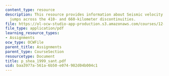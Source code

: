 ```yaml
---
content_type: resource
description: This resource provides information about Seismic velocity and density
  jumps across the 410- and 660-kilometer discontinuities.
file: https://ol-ocw-studio-app-production.s3.amazonaws.com/courses/12-581-phase-transitions-in-the-earths-interior-spring-2005/baa3977a561a6b50e074982d04b004c1_p_shea_1999_sant.pdf
file_type: application/pdf
learning_resource_types:
- Assignments
ocw_type: OCWFile
parent_title: Assignments
parent_type: CourseSection
resourcetype: Document
title: p_shea_1999_sant.pdf
uid: baa3977a-561a-6b50-e074-982d04b004c1
---
```

